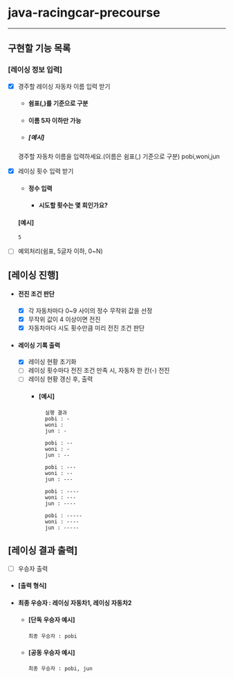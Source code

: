 # java-racingcar-precourse
- - -
## 구현할 기능 목록

### [레이싱 정보 입력]
 - [X] 경주할 레이싱 자동차 이름 입력 받기 
   - #### 쉼표(,)를 기준으로 구분
   - #### 이름 5자 이하만 가능

   
    - ##### [예시]


     경주할 자동차 이름을 입력하세요.(이름은 쉼표(,) 기준으로 구분)
     pobi,woni,jun

  - [X] 레이싱 횟수 입력 받기
    - #### 정수 입력 
      - #### 시도할 횟수는 몇 회인가요?
    #### [예시]
        5
  - [ ] 예외처리(쉼표, 5글자 이하, 0~N)

## [레이싱 진행]
- ####  전진 조건 판단 
  - [X] 각 자동차마다 0~9 사이의 정수 무작위 값을 선정
  - [X] 무작위 값이 4 이상이면 전진
  - [X] 자동차마다 시도 횟수만큼 미리 전진 조건 판단 
  
- #### 레이싱 기록 출력
  - [x] 레이싱 현황 초기화 
  - [ ] 레이싱 횟수마다 전진 조건 만족 시, 자동차 한 칸(-) 전진
  - [ ] 레이싱 현황 갱신 후, 출력 
    - #### [예시]
            실행 결과
            pobi : -
            woni :
            jun : -
    
            pobi : --
            woni : -
            jun : --

            pobi : ---
            woni : --
            jun : ---
    
            pobi : ----
            woni : ---
            jun : ----
    
            pobi : -----
            woni : ----
            jun : -----


## [레이싱 결과 출력]
- [ ] 우승자 출력
- #### [출력 형식] 
- #### 최종 우승자 : 레이싱 자동차1, 레이싱 자동차2
  - #### [단독 우승자 예시]
        최종 우승자 : pobi

  - #### [공동 우승자 예시]
        최종 우승자 : pobi, jun
        
  
